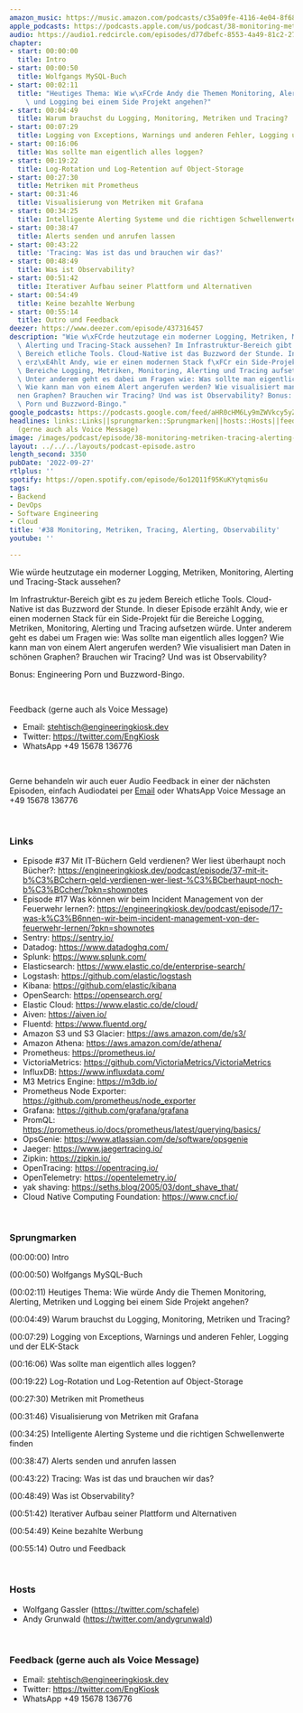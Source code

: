 ```yaml
---
amazon_music: https://music.amazon.com/podcasts/c35a09fe-4116-4e04-8f68-77d61b112e46/episodes/eee8260f-3f06-4b10-9514-e114099f3024/engineering-kiosk-38-monitoring-metriken-tracing-alerting-observability
apple_podcasts: https://podcasts.apple.com/us/podcast/38-monitoring-metriken-tracing-alerting-observability/id1603082924?i=1000580748597&uo=4
audio: https://audio1.redcircle.com/episodes/d77dbefc-8553-4a49-81c2-27f9232b88ec/stream.mp3
chapter:
- start: 00:00:00
  title: Intro
- start: 00:00:50
  title: Wolfgangs MySQL-Buch
- start: 00:02:11
  title: "Heutiges Thema: Wie w\xFCrde Andy die Themen Monitoring, Alerting, Metriken\
    \ und Logging bei einem Side Projekt angehen?"
- start: 00:04:49
  title: Warum brauchst du Logging, Monitoring, Metriken und Tracing?
- start: 00:07:29
  title: Logging von Exceptions, Warnings und anderen Fehler, Logging und der ELK-Stack
- start: 00:16:06
  title: Was sollte man eigentlich alles loggen?
- start: 00:19:22
  title: Log-Rotation und Log-Retention auf Object-Storage
- start: 00:27:30
  title: Metriken mit Prometheus
- start: 00:31:46
  title: Visualisierung von Metriken mit Grafana
- start: 00:34:25
  title: Intelligente Alerting Systeme und die richtigen Schwellenwerte finden
- start: 00:38:47
  title: Alerts senden und anrufen lassen
- start: 00:43:22
  title: 'Tracing: Was ist das und brauchen wir das?'
- start: 00:48:49
  title: Was ist Observability?
- start: 00:51:42
  title: Iterativer Aufbau seiner Plattform und Alternativen
- start: 00:54:49
  title: Keine bezahlte Werbung
- start: 00:55:14
  title: Outro und Feedback
deezer: https://www.deezer.com/episode/437316457
description: "Wie w\xFCrde heutzutage ein moderner Logging, Metriken, Monitoring,\
  \ Alerting und Tracing-Stack aussehen? Im Infrastruktur-Bereich gibt es zu jedem\
  \ Bereich etliche Tools. Cloud-Native ist das Buzzword der Stunde. In dieser Episode\
  \ erz\xE4hlt Andy, wie er einen modernen Stack f\xFCr ein Side-Projekt f\xFCr die\
  \ Bereiche Logging, Metriken, Monitoring, Alerting und Tracing aufsetzen w\xFCrde.\
  \ Unter anderem geht es dabei um Fragen wie: Was sollte man eigentlich alles loggen?\
  \ Wie kann man von einem Alert angerufen werden? Wie visualisiert man Daten in sch\xF6\
  nen Graphen? Brauchen wir Tracing? Und was ist Observability? Bonus: Engineering\
  \ Porn und Buzzword-Bingo."
google_podcasts: https://podcasts.google.com/feed/aHR0cHM6Ly9mZWVkcy5yZWRjaXJjbGUuY29tLzBlY2ZkZmQ3LWZkYTEtNGMzZC05NTE1LTQ3NjcyN2Y5ZGY1ZQ/episode/NDY1Y2FkN2MtMDI4NC00OWI1LWE0NWMtZmU4OGY3OTY1YjI4?sa=X&ved=2ahUKEwiSwdWPm7T6AhUxYzUKHRUoCgAQkfYCegQIARAF
headlines: links::Links||sprungmarken::Sprungmarken||hosts::Hosts||feedback-gerne-auch-als-voice-message::Feedback
  (gerne auch als Voice Message)
image: /images/podcast/episode/38-monitoring-metriken-tracing-alerting-observability.jpg
layout: ../../../layouts/podcast-episode.astro
length_second: 3350
pubDate: '2022-09-27'
rtlplus: ''
spotify: https://open.spotify.com/episode/6o12Q11f95KuKYytqmis6u
tags:
- Backend
- DevOps
- Software Engineering
- Cloud
title: '#38 Monitoring, Metriken, Tracing, Alerting, Observability'
youtube: ''

---
```

<p>Wie würde heutzutage ein moderner Logging, Metriken, Monitoring, Alerting und Tracing-Stack aussehen?</p><p>Im Infrastruktur-Bereich gibt es zu jedem Bereich etliche Tools. Cloud-Native ist das Buzzword der Stunde. In dieser Episode erzählt Andy, wie er einen modernen Stack für ein Side-Projekt für die Bereiche Logging, Metriken, Monitoring, Alerting und Tracing aufsetzen würde. Unter anderem geht es dabei um Fragen wie: Was sollte man eigentlich alles loggen? Wie kann man von einem Alert angerufen werden? Wie visualisiert man Daten in schönen Graphen? Brauchen wir Tracing? Und was ist Observability?</p><p>Bonus: Engineering Porn und Buzzword-Bingo.</p><p><br></p><p>Feedback (gerne auch als Voice Message)</p><ul><li>Email: <a href="mailto:stehtisch@engineeringkiosk.dev" rel="nofollow">stehtisch@engineeringkiosk.dev</a></li><li>Twitter: <a href="https://twitter.com/EngKiosk" rel="nofollow">https://twitter.com/EngKiosk</a></li><li>WhatsApp +49 15678 136776</li></ul><p><br></p><p>Gerne behandeln wir auch euer Audio Feedback in einer der nächsten Episoden, einfach Audiodatei per <a href="https://engineeringkiosk.dev/kontakt/">Email</a> oder WhatsApp Voice Message an +49 15678 136776</p><p><br></p><h3 id="links">Links</h3><ul><li>Episode #37 Mit IT-Büchern Geld verdienen? Wer liest überhaupt noch Bücher?: <a href="https://engineeringkiosk.dev/podcast/episode/37-mit-it-b%C3%BCchern-geld-verdienen-wer-liest-%C3%BCberhaupt-noch-b%C3%BCcher/?pkn=shownotes">https://engineeringkiosk.dev/podcast/episode/37-mit-it-b%C3%BCchern-geld-verdienen-wer-liest-%C3%BCberhaupt-noch-b%C3%BCcher/?pkn=shownotes</a> </li><li>Episode #17 Was können wir beim Incident Management von der Feuerwehr lernen?: <a href="https://engineeringkiosk.dev/podcast/episode/17-was-k%C3%B6nnen-wir-beim-incident-management-von-der-feuerwehr-lernen/?pkn=shownotes">https://engineeringkiosk.dev/podcast/episode/17-was-k%C3%B6nnen-wir-beim-incident-management-von-der-feuerwehr-lernen/?pkn=shownotes</a> </li><li>Sentry: <a href="https://sentry.io/" rel="nofollow">https://sentry.io/</a></li><li>Datadog: <a href="https://www.datadoghq.com/" rel="nofollow">https://www.datadoghq.com/</a></li><li>Splunk: <a href="https://www.splunk.com/" rel="nofollow">https://www.splunk.com/</a></li><li>Elasticsearch: <a href="https://www.elastic.co/de/enterprise-search/" rel="nofollow">https://www.elastic.co/de/enterprise-search/</a></li><li>Logstash: <a href="https://github.com/elastic/logstash" rel="nofollow">https://github.com/elastic/logstash</a></li><li>Kibana: <a href="https://github.com/elastic/kibana" rel="nofollow">https://github.com/elastic/kibana</a></li><li>OpenSearch: <a href="https://opensearch.org/" rel="nofollow">https://opensearch.org/</a></li><li>Elastic Cloud: <a href="https://www.elastic.co/de/cloud/" rel="nofollow">https://www.elastic.co/de/cloud/</a></li><li>Aiven: <a href="https://aiven.io/" rel="nofollow">https://aiven.io/</a></li><li>Fluentd: <a href="https://www.fluentd.org/" rel="nofollow">https://www.fluentd.org/</a></li><li>Amazon S3 und S3 Glacier: <a href="https://aws.amazon.com/de/s3/" rel="nofollow">https://aws.amazon.com/de/s3/</a></li><li>Amazon Athena: <a href="https://aws.amazon.com/de/athena/" rel="nofollow">https://aws.amazon.com/de/athena/</a></li><li>Prometheus: <a href="https://prometheus.io/" rel="nofollow">https://prometheus.io/</a></li><li>VictoriaMetrics: <a href="https://github.com/VictoriaMetrics/VictoriaMetrics" rel="nofollow">https://github.com/VictoriaMetrics/VictoriaMetrics</a></li><li>InfluxDB: <a href="https://www.influxdata.com/" rel="nofollow">https://www.influxdata.com/</a></li><li>M3 Metrics Engine: <a href="https://m3db.io/" rel="nofollow">https://m3db.io/</a></li><li>Prometheus Node Exporter: <a href="https://github.com/prometheus/node_exporter" rel="nofollow">https://github.com/prometheus/node_exporter</a></li><li>Grafana: <a href="https://github.com/grafana/grafana" rel="nofollow">https://github.com/grafana/grafana</a></li><li>PromQL: <a href="https://prometheus.io/docs/prometheus/latest/querying/basics/" rel="nofollow">https://prometheus.io/docs/prometheus/latest/querying/basics/</a></li><li>OpsGenie: <a href="https://www.atlassian.com/de/software/opsgenie" rel="nofollow">https://www.atlassian.com/de/software/opsgenie</a></li><li>Jaeger: <a href="https://www.jaegertracing.io/" rel="nofollow">https://www.jaegertracing.io/</a></li><li>Zipkin: <a href="https://zipkin.io/" rel="nofollow">https://zipkin.io/</a></li><li>OpenTracing: <a href="https://opentracing.io/" rel="nofollow">https://opentracing.io/</a></li><li>OpenTelemetry: <a href="https://opentelemetry.io/" rel="nofollow">https://opentelemetry.io/</a></li><li>yak shaving: <a href="https://seths.blog/2005/03/dont_shave_that/" rel="nofollow">https://seths.blog/2005/03/dont_shave_that/</a></li><li>Cloud Native Computing Foundation: <a href="https://www.cncf.io/" rel="nofollow">https://www.cncf.io/</a></li></ul><p><br></p><h3 id="sprungmarken">Sprungmarken</h3><p>(00:00:00) Intro</p><p>(00:00:50) Wolfgangs MySQL-Buch</p><p>(00:02:11) Heutiges Thema: Wie würde Andy die Themen Monitoring, Alerting, Metriken und Logging bei einem Side Projekt angehen?</p><p>(00:04:49) Warum brauchst du Logging, Monitoring, Metriken und Tracing?</p><p>(00:07:29) Logging von Exceptions, Warnings und anderen Fehler, Logging und der ELK-Stack</p><p>(00:16:06) Was sollte man eigentlich alles loggen?</p><p>(00:19:22) Log-Rotation und Log-Retention auf Object-Storage</p><p>(00:27:30) Metriken mit Prometheus</p><p>(00:31:46) Visualisierung von Metriken mit Grafana</p><p>(00:34:25) Intelligente Alerting Systeme und die richtigen Schwellenwerte finden</p><p>(00:38:47) Alerts senden und anrufen lassen</p><p>(00:43:22) Tracing: Was ist das und brauchen wir das?</p><p>(00:48:49) Was ist Observability?</p><p>(00:51:42) Iterativer Aufbau seiner Plattform und Alternativen</p><p>(00:54:49) Keine bezahlte Werbung</p><p>(00:55:14) Outro und Feedback</p><p><br></p><h3 id="hosts">Hosts</h3><ul><li>Wolfgang Gassler (<a href="https://twitter.com/schafele" rel="nofollow">https://twitter.com/schafele</a>)</li><li>Andy Grunwald (<a href="https://twitter.com/andygrunwald" rel="nofollow">https://twitter.com/andygrunwald</a>)</li></ul><p><br></p><h3 id="feedback-gerne-auch-als-voice-message">Feedback (gerne auch als Voice Message)</h3><ul><li>Email: <a href="mailto:stehtisch@engineeringkiosk.dev" rel="nofollow">stehtisch@engineeringkiosk.dev</a></li><li>Twitter: <a href="https://twitter.com/EngKiosk" rel="nofollow">https://twitter.com/EngKiosk</a></li><li>WhatsApp +49 15678 136776</li></ul>